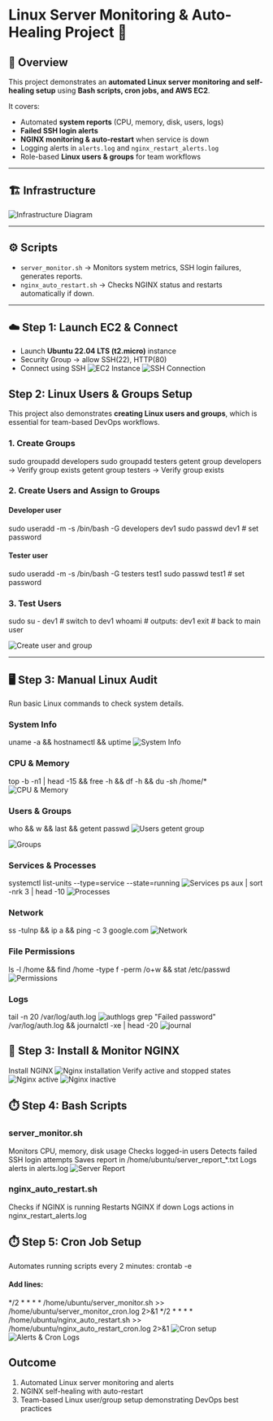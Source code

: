 # Linux Server Monitoring & Auto-Healing Project 🚀

## 📌 Overview
This project demonstrates an **automated Linux server monitoring and self-healing setup** using **Bash scripts, cron jobs, and AWS EC2**.  

It covers:  
- Automated **system reports** (CPU, memory, disk, users, logs)  
- **Failed SSH login alerts**  
- **NGINX monitoring & auto-restart** when service is down  
- Logging alerts in `alerts.log` and `nginx_restart_alerts.log`  
- Role-based **Linux users & groups** for team workflows  

---

## 🏗️ Infrastructure  
![Infrastructure Diagram](infrastructure.png)  

---

## ⚙️ Scripts  

- `server_monitor.sh` → Monitors system metrics, SSH login failures, generates reports.  
- `nginx_auto_restart.sh` → Checks NGINX status and restarts automatically if down.  

---

## ☁️ Step 1: Launch EC2 & Connect  

- Launch **Ubuntu 22.04 LTS (t2.micro)** instance  
- Security Group → allow SSH(22), HTTP(80)  
- Connect using SSH
![EC2 Instance](screenshots/ec2-instance.png)
![SSH Connection](screenshots/ssh.png)

## Step 2: Linux Users & Groups Setup

This project also demonstrates **creating Linux users and groups**, which is essential for team-based DevOps workflows.

### 1. Create Groups
sudo groupadd developers
sudo groupadd testers
getent group developers → Verify group exists
getent group testers → Verify group exists

### 2. Create Users and Assign to Groups
#### Developer user
sudo useradd -m -s /bin/bash -G developers dev1
sudo passwd dev1                                              # set password
#### Tester user
sudo useradd -m -s /bin/bash -G testers test1
sudo passwd test1                                              # set password

### 3. Test Users
sudo su - dev1   # switch to dev1
whoami           # outputs: dev1
exit             # back to main user

![Create user and group](screenshots/user&gropucreation.png)

---

## 🖥️ Step 3: Manual Linux Audit
Run basic Linux commands to check system details.
### System Info 
uname -a && hostnamectl && uptime
![System Info](screenshots/system-info.png)

### CPU & Memory
top -b -n1 | head -15 && free -h && df -h && du -sh /home/*
![CPU & Memory](screenshots/cpu-memory.png)

### Users & Groups
who && w && last && getent passwd 
![Users](screenshots/users.png)
getent group

![Groups](screenshots/groups.png)

### Services & Processes
systemctl list-units --type=service --state=running
![Services](screenshots/services-1.png)
ps aux | sort -nrk 3 | head -10
![Processes](screenshots/services-2.png)

### Network
ss -tulnp && ip a && ping -c 3 google.com
![Network](screenshots/network.png)

### File Permissions
ls -l /home && find /home -type f -perm /o+w && stat /etc/passwd
![Permissions](screenshots/permissions.png)

### Logs
tail -n 20 /var/log/auth.log
![authlogs](screenshots/logs-1.png)
grep "Failed password" /var/log/auth.log && journalctl -xe | head -20
![journal](screenshots/logs-2.png)

## 🔧 Step 3: Install & Monitor NGINX
Install NGINX
![Nginx installation](screenshots/nginx-installation.png)
Verify active and stopped states
![Nginx active](screenshots/nginx-active.png)
![Nginx inactive](screenshots/.nginx-stoppedandinactive.png)

## ⏱️ Step 4: Bash Scripts
### server_monitor.sh
Monitors CPU, memory, disk usage
Checks logged-in users
Detects failed SSH login attempts
Saves report in /home/ubuntu/server_report_*.txt
Logs alerts in alerts.log
![Server Report](screenshots/system-report.png)
### nginx_auto_restart.sh
Checks if NGINX is running
Restarts NGINX if down
Logs actions in nginx_restart_alerts.log

## ⏱️ Step 5: Cron Job Setup
Automates running scripts every 2 minutes:
crontab -e
#### Add lines:
*/2 * * * * /home/ubuntu/server_monitor.sh >> /home/ubuntu/server_monitor_cron.log 2>&1
*/2 * * * * /home/ubuntu/nginx_auto_restart.sh >> /home/ubuntu/nginx_auto_restart_cron.log 2>&1
![Cron setup](screenshots/cronsetup.png)
![Alerts & Cron Logs](screenshots/alertandcronlogs.png)

## Outcome
1. Automated Linux server monitoring and alerts
2. NGINX self-healing with auto-restart
3. Team-based Linux user/group setup demonstrating DevOps best practices
